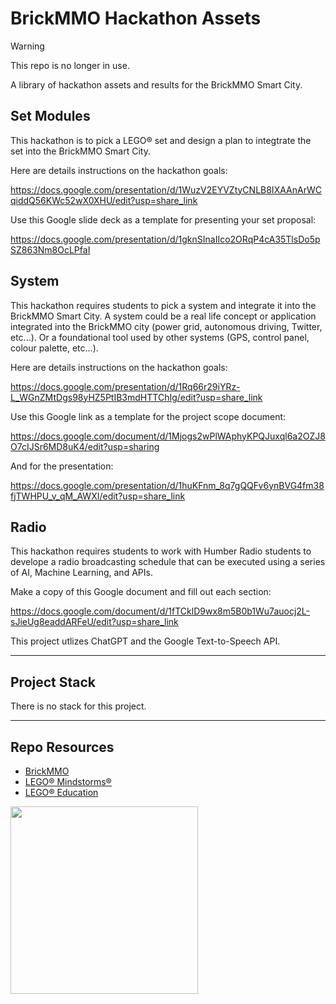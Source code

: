 # BrickMMO Hackathon Assets

> [!Warning]  
> This repo is no longer in use. 

A library of hackathon assets and results for the BrickMMO Smart City.

## Set Modules

This hackathon is to pick a LEGO® set and design a plan to integtrate the set into the BrickMMO Smart City.

Here are details instructions on the hackathon goals:

https://docs.google.com/presentation/d/1WuzV2EYVZtyCNLB8IXAAnArWCqiddQ56KWc52wX0XHU/edit?usp=share_link

Use this Google slide deck as a template for presenting your set proposal:

https://docs.google.com/presentation/d/1gknSInaIIco2ORqP4cA35TlsDo5pSZ863Nm8OcLPfaI

## System

This hackathon requires students to pick a system and integrate it into the BrickMMO Smart City. A system could be a real life concept or application integrated into the BrickMMO city (power grid, autonomous driving, Twitter, etc...). Or a foundational tool used by other systems (GPS, control panel, colour palette, etc...).

Here are details instructions on the hackathon goals:

https://docs.google.com/presentation/d/1Rq66r29iYRz-L_WGnZMtDgs98yHZ5PtIB3mdHTTChIg/edit?usp=share_link

Use this Google link as a template for the project scope document:

https://docs.google.com/document/d/1Mjogs2wPlWAphyKPQJuxql6a2OZJ8O7cIJSr6MD8uK4/edit?usp=sharing

And for the presentation:

https://docs.google.com/presentation/d/1huKFnm_8q7gQQFv6ynBVG4fm38fjTWHPU_v_qM_AWXI/edit?usp=share_link

## Radio

This hackathon requires students to work with Humber Radio students to develope a radio broadcasting schedule that can be executed using a series of AI, Machine Learning, and APIs.

Make a copy of this Google document and fill out each section:

https://docs.google.com/document/d/1fTCklD9wx8m5B0b1Wu7auocj2L-sJieUg8eaddARFeU/edit?usp=share_link

This project utlizes ChatGPT and the Google Text-to-Speech API.

---

## Project Stack

There is no stack for this project.

---

## Repo Resources

* [BrickMMO](https://brickmmo.com/)
* [LEGO® Mindstorms®](https://www.lego.com/en-ca/categories/coding-for-kids)
* [LEGO® Education](https://education.lego.com/en-us/)

<a href="https://brickmmo.com">
<img src="https://brickmmo.com/images/brickmmo-logo-horizontal.jpg" width="300">
</a>
